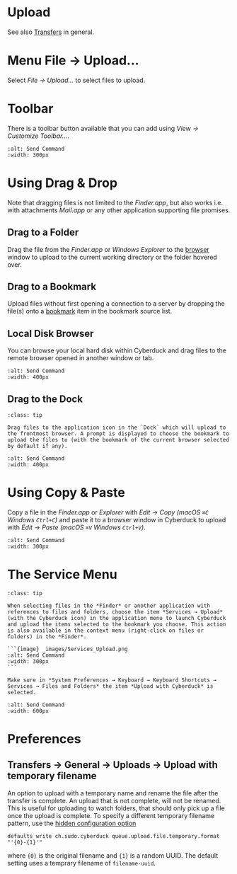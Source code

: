 Upload
===

See also [Transfers](transfer.md) in general.

# Menu File → Upload...

Select *File → Upload...* to select files to upload.

# Toolbar

There is a toolbar button available that you can add using *View → Customize Toolbar...*.

```{image} _images/Toolbar_Upload.png
:alt: Send Command
:width: 300px
```

# Using Drag & Drop

Note that dragging files is not limited to the *Finder.app*, but also works i.e. with attachments *Mail.app* or any other application supporting file promises.

## Drag to a Folder

Drag the file from the *Finder.app* or *Windows Explorer* to the [browser](browser.md) window to upload to the current working directory or the folder hovered over.

## Drag to a Bookmark

Upload files without first opening a connection to a server by dropping the file(s) onto a [bookmark](bookmarks.md) item in the bookmark source list.

## Local Disk Browser

You can browse your local hard disk within Cyberduck and drag files to the remote browser opened in another window or tab.

```{image} _images/Connection_Popup.png
:alt: Send Command
:width: 400px
```

## Drag to the Dock

```{admonition} macOS only
:class: tip

Drag files to the application icon in the `Dock` which will upload to the frontmost browser. A prompt is displayed to choose the bookmark to upload the files to (with the bookmark of the current browser selected by default if any).
```

```{image} _images/Bookmark_Upload_Selection.png
:alt: Send Command
:width: 400px
```

# Using Copy & Paste

Copy a file in the *Finder.app* or *Explorer* with *Edit → Copy (macOS `⌘C` Windows `Ctrl+C`)* and paste it to a browser window in Cyberduck to upload with *Edit → Paste (macOS `⌘V` Windows `Ctrl+V`)*.

```{image} _images/Paste_Files.png
:alt: Send Command
:width: 300px
```

# The Service Menu

````{admonition} macOS only
:class: tip

When selecting files in the *Finder* or another application with references to files and folders, choose the item *Services → Upload* (with the Cyberduck icon) in the application menu to launch Cyberduck and upload the items selected to the bookmark you choose. This action is also available in the context menu (right-click on files or folders) in the *Finder*.

```{image} _images/Services_Upload.png
:alt: Send Command
:width: 300px
```
````

```{note}
Make sure in *System Preferences → Keyboard → Keyboard Shortcuts → Services → Files and Folders* the item *Upload with Cyberduck* is selected.
```

```{image} _images/Upload_from_Finder.png
:alt: Send Command
:width: 600px
```

# Preferences

## Transfers → General → Uploads → Upload with temporary filename

An option to upload with a temporary name and rename the file after the transfer is complete. An upload that is not complete, will not be renamed. This is useful for uploading to watch folders, that should only pick up a file once the upload is complete. To specify a different temporary filename pattern, use the [hidden configuration option](preferences.md#hidden-configuration-options)

`defaults write ch.sudo.cyberduck queue.upload.file.temporary.format "'{0}-{1}'"`

where `{0}` is the original filename and `{1}` is a random UUID. The default setting uses a temprary filename of `filename-uuid`.